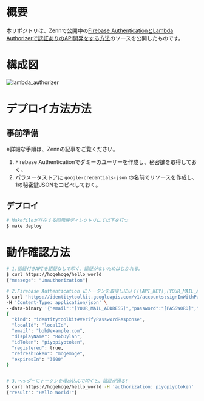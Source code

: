 # 概要
本リポジトリは、Zennで公開中の[Firebase AuthenticationとLambda Authorizerで認証ありのAPI開発をする方法]()のソースを公開したものです。

# 構成図
![lambda_authorizer](https://user-images.githubusercontent.com/58851029/212321359-e1c5dfd2-dfb1-4f1a-a74d-61d3d73a7c9c.png)


# デプロイ方法方法
## 事前準備
※詳細な手順は、Zennの記事をご覧ください。


1. Firebase Authenticationでダミーのユーザーを作成し、秘密鍵を取得しておく。
2. パラメータストアに `google-credentials-json` の名前でリソースを作成し、1の秘密鍵JSONをコピペしておく。


## デプロイ
```.sh
# Makefileが存在する同階層ディレクトリにて以下を打つ
$ make deploy
```

# 動作確認方法

```.sh
# 1.認証付きAPIを認証なしで叩く。認証がないためはじかれる。
$ curl https://hogehoge/hello_world
{"messege": "Unauthorization"}

# 2.Firebase Authentication にトークンを取得しにいく([API_KEY],[YOUR_MAIL_ADDRESS],[PASSWORD]は任意の値に変更)
$ curl 'https://identitytoolkit.googleapis.com/v1/accounts:signInWithPassword?key=[API_KEY]' \
-H 'Content-Type: application/json' \
--data-binary '{"email":"[YOUR_MAIL_ADDRESS]","password":"[PASSWORD]","returnSecureToken":true}'
{
  "kind": "identitytoolkit#VerifyPasswordResponse",
  "localId": "localId",
  "email": "bob@example.com",
  "displayName": "BobDylan",
  "idToken": "piyopiyotoken",
  "registered": true,
  "refreshToken": "mogemoge",
  "expiresIn": "3600"
}


# 3.ヘッダーにトークンを埋め込んで叩くと、認証が通る!
$ curl https://hogehoge/hello_world -H 'authorization: piyopiyotoken'
{"result": "Hello World!"}
```